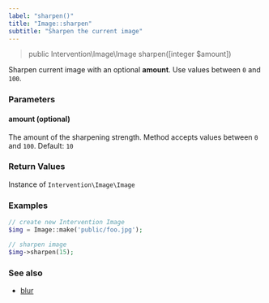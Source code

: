 ```yaml
---
label: "sharpen()"
title: "Image::sharpen"
subtitle: "Sharpen the current image"
---
```


> public Intervention\Image\Image sharpen([integer $amount])

Sharpen current image with an optional **amount**. Use values between `0` and `100`.

### Parameters

#### amount (optional)
The amount of the sharpening strength. Method accepts values between `0` and `100`. Default: `10`

### Return Values
Instance of `Intervention\Image\Image`

### Examples

```php
// create new Intervention Image
$img = Image::make('public/foo.jpg');

// sharpen image
$img->sharpen(15);
```

### See also

- [blur](/v2/api/blur)

